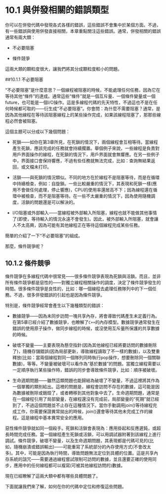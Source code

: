 # 10.1 與併發相關的錯誤類型

你可以在併發代碼中發現各式各樣的錯誤，這些錯誤不會集中於某個方面。不過，有一些錯誤與使用併發直接相關，本章重點關注這些錯誤。通常，併發相關的錯誤通常有兩大類：

- 不必要阻塞

- 條件競爭

這兩大類的顆粒度很大，讓我們將其分成顆粒度較小的問題。

##10.1.1 不必要阻塞

“不必要阻塞”是什麼意思？一個線程被阻塞的時候，不能處理任何任務，因為它在等待其他“條件”的達成。通常這些“條件”就是一個互斥量、一個條件變量或一個future，也可能是一個I/O操作。這是多線程代碼的先天特性，不過這也不是在任何時候都可取的——衍生成“不必要阻塞”。你會問：為什麼不需要阻塞？通常，是因為其他線程在等待該阻塞線程上的某些操作完成，如果該線程阻塞了，那那些線程必然會被阻塞。

這個主題可以分成以下幾個問題：

- 死鎖——如你在第3章所見，在死鎖的情況下，兩個線程會互相等待。當線程產生死鎖，應該完成的任務就會持續擱置。舉個例子來說，一些線程是負責對用戶界面操作的線程，在死鎖的情況下，用戶界面就會無響應。在另一些例子中，界面接口會保持響應，不過有些任務就無法完成，比如：查詢無結果返回，或文檔未打印。

- 活鎖——與死鎖的情況類似。不同的地方在於線程不是阻塞等待，而是在循環中持續檢查，例如：自旋鎖。一些比較嚴重的情況下，其表現和死鎖一樣(應用不會做任何處理，停止響應)，CPU的使用率還居高不下；因為線程還在循環中被檢查，而不是阻塞等待。在一些不太嚴重的情況下，因為使用隨機調度，活鎖的問題還是可以解決的。

- I/O阻塞或外部輸入——當線程被外部輸入所阻塞，線程也就不能做其他事情了(即使，等待輸入的情況永遠不會發生)。因此，被外部輸入所阻塞，就會讓人不太高興，因為可能有其他線程正在等待這個線程完成某些任務。

簡單的介紹了一下“不必要阻塞”的組成。

那麼，條件競爭呢？

## 10.1.2 條件競爭

條件競爭在多線程代碼中很常見——很多條件競爭表現為死鎖與活鎖。而且，並非所有條件競爭都是惡性的——對獨立線程相關操作的調度，決定了條件競爭發生的時間。很多條件競爭是良性的，比如：哪一個線程去處理任務隊列中的下一個任務。不過，很多併發錯誤的引起也是因為條件競爭。

特別是，條件競爭經常會產生以下幾種類型的錯誤：

- 數據競爭——因為未同步訪問一塊共享內存，將會導致代碼產生未定義行為。在第5章已經介紹了數據競爭，也瞭解了`C++`的內存模型。數據競爭通常發生在錯誤的使用原子操作，做同步線程的時候，或沒使用互斥量所保護的共享數據的時候。

- 破壞不變量——主要表現為懸空指針(因為其他線程已經將要訪問的數據刪除了)，隨機存儲錯誤(因為局部更新，導致線程讀取了不一樣的數據)，以及雙重釋放(比如：當兩個線程對同一個隊列同時執行pop操作，想要刪除同一個關聯數據)，等等。不變量被破壞可以看作為“基於數據”的問題。當獨立線程需要以一定順序執行某些操作時，錯誤的同步會導致條件競爭，比如：順序被破壞。

- 生命週期問題——雖然這類問題也能歸結為破壞了不變量，不過這裡將其作為一個單獨的類別給出。這裡的問題是，線程會訪問不存在的數據，這可能是因為數據被刪除或銷燬了，或者轉移到其他對象中去了。生命週期問題，通常是在一個線程引用了局部變量，在線程還沒有完成前，局部變量的“死期”就已經到了，不過這個問題並不止存在這種情況下。當你手動調用join()等待線程完成工作，你需要保證異常拋出的時候，join()還會等待其他未完成工作的線程。這是線程中基本異常安全的應用。

惡性條件競爭就如同一個殺手。死鎖和活鎖會表現為：應用掛起和反應遲鈍，或超長時間完成任務。當一個線程產生死鎖或活鎖，可以用調試器附著到該線程上進行調試。條件競爭，破壞不變量，以及生命週期問題，其表現都是代碼可見的(比如，隨機崩潰或錯誤輸出)——可能重寫了系統部分的內存使用方式(不會改太多)。其中，可能是因為執行時間，導致問題無法定位到具體的位置。這是共享內存系統的詛咒——需要通過線程嘗試限制可訪問的數據，並且還要正確的使用同步，應用中的任何線程都可以複寫(可被其他線程訪問的)數據。

現在已經瞭解了這兩大類中都有哪些具體問題了。

下面就讓我們來了解，如何在你的代碼中定位和修復這些問題。